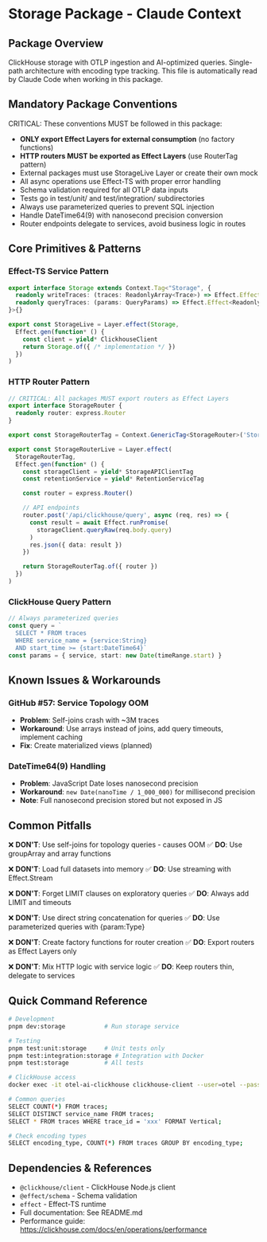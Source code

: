 # Storage Package - Claude Context

## Package Overview
ClickHouse storage with OTLP ingestion and AI-optimized queries. Single-path architecture with encoding type tracking.
This file is automatically read by Claude Code when working in this package.

## Mandatory Package Conventions
CRITICAL: These conventions MUST be followed in this package:
- **ONLY export Effect Layers for external consumption** (no factory functions)
- **HTTP routers MUST be exported as Effect Layers** (use RouterTag pattern)
- External packages must use StorageLive Layer or create their own mock
- All async operations use Effect-TS with proper error handling
- Schema validation required for all OTLP data inputs
- Tests go in test/unit/ and test/integration/ subdirectories
- Always use parameterized queries to prevent SQL injection
- Handle DateTime64(9) with nanosecond precision conversion
- Router endpoints delegate to services, avoid business logic in routes

## Core Primitives & Patterns

### Effect-TS Service Pattern
```typescript
export interface Storage extends Context.Tag<"Storage", {
  readonly writeTraces: (traces: ReadonlyArray<Trace>) => Effect.Effect<void, StorageError, never>
  readonly queryTraces: (params: QueryParams) => Effect.Effect<ReadonlyArray<Trace>, StorageError, never>
}>{}

export const StorageLive = Layer.effect(Storage,
  Effect.gen(function* () {
    const client = yield* ClickhouseClient
    return Storage.of({ /* implementation */ })
  })
)
```

### HTTP Router Pattern
```typescript
// CRITICAL: All packages MUST export routers as Effect Layers
export interface StorageRouter {
  readonly router: express.Router
}

export const StorageRouterTag = Context.GenericTag<StorageRouter>('StorageRouter')

export const StorageRouterLive = Layer.effect(
  StorageRouterTag,
  Effect.gen(function* () {
    const storageClient = yield* StorageAPIClientTag
    const retentionService = yield* RetentionServiceTag

    const router = express.Router()

    // API endpoints
    router.post('/api/clickhouse/query', async (req, res) => {
      const result = await Effect.runPromise(
        storageClient.queryRaw(req.body.query)
      )
      res.json({ data: result })
    })

    return StorageRouterTag.of({ router })
  })
)
```

### ClickHouse Query Pattern
```typescript
// Always parameterized queries
const query = `
  SELECT * FROM traces
  WHERE service_name = {service:String}
  AND start_time >= {start:DateTime64}`
const params = { service, start: new Date(timeRange.start) }
```

## Known Issues & Workarounds

### GitHub #57: Service Topology OOM
- **Problem**: Self-joins crash with ~3M traces
- **Workaround**: Use arrays instead of joins, add query timeouts, implement caching
- **Fix**: Create materialized views (planned)

### DateTime64(9) Handling
- **Problem**: JavaScript Date loses nanosecond precision
- **Workaround**: `new Date(nanoTime / 1_000_000)` for millisecond precision
- **Note**: Full nanosecond precision stored but not exposed in JS

## Common Pitfalls

❌ **DON'T**: Use self-joins for topology queries - causes OOM
✅ **DO**: Use groupArray and array functions

❌ **DON'T**: Load full datasets into memory
✅ **DO**: Use streaming with Effect.Stream

❌ **DON'T**: Forget LIMIT clauses on exploratory queries
✅ **DO**: Always add LIMIT and timeouts

❌ **DON'T**: Use direct string concatenation for queries
✅ **DO**: Use parameterized queries with {param:Type}

❌ **DON'T**: Create factory functions for router creation
✅ **DO**: Export routers as Effect Layers only

❌ **DON'T**: Mix HTTP logic with service logic
✅ **DO**: Keep routers thin, delegate to services

## Quick Command Reference

```bash
# Development
pnpm dev:storage           # Run storage service

# Testing
pnpm test:unit:storage     # Unit tests only
pnpm test:integration:storage # Integration with Docker
pnpm test:storage          # All tests

# ClickHouse access
docker exec -it otel-ai-clickhouse clickhouse-client --user=otel --password=otel123

# Common queries
SELECT COUNT(*) FROM traces;
SELECT DISTINCT service_name FROM traces;
SELECT * FROM traces WHERE trace_id = 'xxx' FORMAT Vertical;

# Check encoding types
SELECT encoding_type, COUNT(*) FROM traces GROUP BY encoding_type;
```

## Dependencies & References
- `@clickhouse/client` - ClickHouse Node.js client
- `@effect/schema` - Schema validation
- `effect` - Effect-TS runtime
- Full documentation: See README.md
- Performance guide: https://clickhouse.com/docs/en/operations/performance